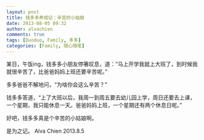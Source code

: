 ```yaml
---
layout: post
title: 钱多多养成记：辛苦的小姑娘
date: 2013-08-05 09:32
author: alvachien
comments: true
tags: [Duoduo, Family, 多多]
categories: [Family, 随心随笔]
---
```

某日，午饭ing，钱多多小朋友停箸叹息，道：“马上开学我就上大班了，到时候我就很辛苦了，比爸爸妈妈上班还要辛苦呢。”

多多爸爸不解地问，“为啥你会这么辛苦？”

钱多多答道，“上了大班以后，我周一到周五要去幼儿园上学，周日还要去上课，一个星期，我只能休息一天。爸爸妈妈上班，一个星期还有两个休息日呢。”

好吧，钱多多真是个辛苦的小姑娘啊。

是为之记。
Alva Chien
2013.8.5

